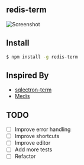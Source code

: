 ## redis-term

![Screenshot](https://user-images.githubusercontent.com/35212662/55276211-5b7f8780-5334-11e9-9335-b41b21f64666.png)

## Install

```sh
$ npm install -g redis-term
```

## Inspired By

- [sqlectron-term](https://github.com/sqlectron/sqlectron-term)
- [Medis](https://github.com/luin/medis)

## TODO

- [ ] Improve error handling
- [ ] Improve shortcuts
- [ ] Improve editor
- [ ] Add more tests
- [ ] Refactor

